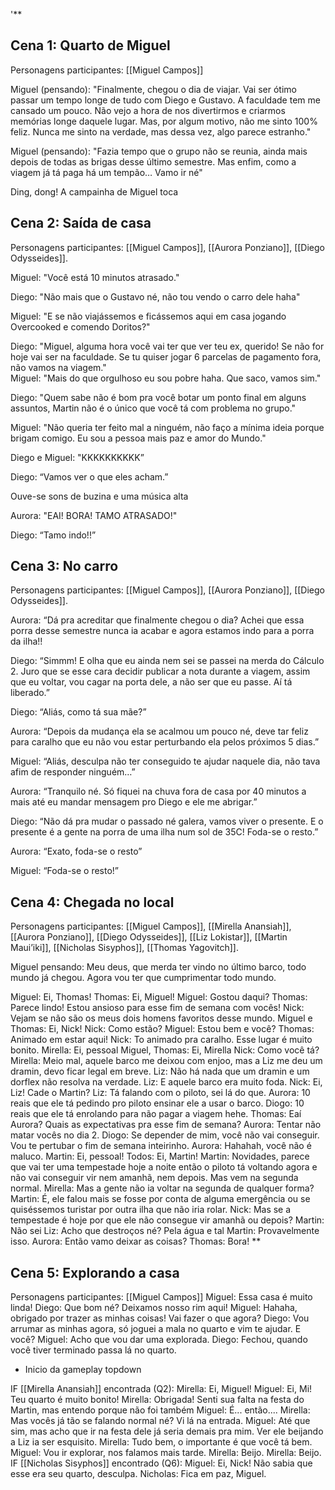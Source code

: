 '**

## Cena 1: Quarto de Miguel

Personagens participantes: [[Miguel Campos]]
  

Miguel (pensando): "Finalmente, chegou o dia de viajar. Vai ser ótimo passar um tempo longe de tudo com Diego e Gustavo. A faculdade tem me cansado um pouco. Não vejo a hora de nos divertirmos e criarmos memórias longe daquele lugar. Mas, por algum motivo, não me sinto 100% feliz. Nunca me sinto na verdade, mas dessa vez, algo parece estranho."

  

Miguel (pensando): "Fazia tempo que o grupo não se reunia, ainda mais depois de todas as brigas desse último semestre. Mas enfim, como a viagem já tá paga há um tempão… Vamo ir né"

  

Ding, dong! A campainha de Miguel toca

  

## Cena 2: Saída de casa

  Personagens participantes: [[Miguel Campos]], [[Aurora Ponziano]], [[Diego Odysseides]].

Miguel: "Você está 10 minutos atrasado."

Diego: "Não mais que o Gustavo né, não tou vendo o carro dele haha"

Miguel: "E se não viajássemos e ficássemos aqui em casa jogando Overcooked e comendo Doritos?"

Diego: "Miguel, alguma hora você vai ter que ver teu ex, querido! Se não for hoje vai ser na faculdade. Se tu quiser jogar 6 parcelas de pagamento fora, não vamos na viagem."  
Miguel: "Mais do que orgulhoso eu sou pobre haha. Que saco, vamos sim."

Diego: "Quem sabe não é bom pra você botar um ponto final em alguns assuntos, Martin não é o único que você tá com problema no grupo."

Miguel: "Não queria ter feito mal a ninguém, não faço a mínima ideia porque brigam comigo. Eu sou a pessoa mais paz e amor do Mundo."

Diego e Miguel: "KKKKKKKKKK”

Diego: “Vamos ver o que eles acham.”

  

Ouve-se sons de buzina e uma música alta

  

Aurora: "EAI! BORA! TAMO ATRASADO!" 

Diego: “Tamo indo!!”

  

## Cena 3: No carro

Personagens participantes: [[Miguel Campos]], [[Aurora Ponziano]], [[Diego Odysseides]].
  

Aurora: “Dá pra acreditar que finalmente chegou o dia? Achei que essa porra desse semestre nunca ia acabar e agora estamos indo para a porra da ilha!!

Diego: “Simmm! E olha que eu ainda nem sei se passei na merda do Cálculo 2. Juro que se esse cara decidir publicar a nota durante a viagem, assim que eu voltar, vou cagar na porta dele, a não ser que eu passe. Aí tá liberado.”

Diego: “Aliás, como tá sua mãe?”

Aurora: “Depois da mudança ela se acalmou um pouco né, deve tar feliz para caralho que eu não vou estar perturbando ela pelos próximos 5 dias.” 

Miguel: “Aliás, desculpa não ter conseguido te ajudar naquele dia, não tava afim de responder ninguém…”

Aurora: “Tranquilo né. Só fiquei na chuva fora de casa por 40 minutos a mais até eu mandar mensagem pro Diego e ele me abrigar.”

Diego: “Não dá pra mudar o passado né galera, vamos viver o presente. E o presente é a gente na porra de uma ilha num sol de 35C! Foda-se o resto.”

Aurora: “Exato, foda-se o resto”

Miguel: “Foda-se o resto!”




## **Cena 4: Chegada no local**

Personagens participantes: [[Miguel Campos]], [[Mirella Anansiah]], [[Aurora Ponziano]], [[Diego Odysseides]], [[Liz Lokistar]], [[Martin Maui’iki]], [[Nicholas Sisyphos]], [[Thomas Yagovitch]]. 

Miguel pensando: Meu deus, que merda ter vindo no último barco, todo mundo já chegou. Agora vou ter que cumprimentar todo mundo.

Miguel: Ei, Thomas!
Thomas: Ei, Miguel!
Miguel: Gostou daqui?
Thomas: Parece lindo! Estou ansioso para esse fim de semana com vocês!
Nick: Vejam se não são os meus dois homens favoritos desse mundo. 
Miguel e Thomas: Ei, Nick!
Nick: Como estão?
Miguel: Estou bem e você?
Thomas: Animado em estar aqui!
Nick: To animado pra caralho. Esse lugar é muito bonito.
Mirella: Ei, pessoal
Miguel, Thomas: Ei, Mirella
Nick: Como você tá?
Mirella: Meio mal, aquele barco me deixou com enjoo, mas a Liz me deu um dramin, devo ficar legal em breve.
Liz: Não há nada que um dramin e um dorflex não resolva na verdade.
Liz: E aquele barco era muito foda. 
Nick: Ei, Liz! Cade o Martin?
Liz: Tá falando com o piloto, sei lá do que.
Aurora: 10 reais que ele tá pedindo pro piloto ensinar ele a usar o barco.
Diogo: 10 reais que ele tá enrolando para não pagar a viagem hehe. 
Thomas: Eaí Aurora? Quais as expectativas pra esse fim de semana?
Aurora: Tentar não matar vocês no dia 2. 
Diogo: Se depender de mim, você não vai conseguir.  Vou te pertubar o fim de semana inteirinho.
Aurora: Hahahah, você não é maluco.
Martin: Ei, pessoal!
Todos: Ei, Martin!
Martin: Novidades, parece que vai ter uma tempestade hoje a noite então o piloto tá voltando agora e não vai conseguir vir nem amanhã, nem depois. Mas vem na segunda normal.
Mirella: Mas a gente não ia voltar na segunda de qualquer forma?
Martin: É, ele falou mais se fosse por conta de alguma emergência ou se quiséssemos turistar por outra ilha que não iria rolar. 
Nick: Mas se a tempestade é hoje por que ele não consegue vir amanhã ou depois?
Martin: Não sei
Liz: Acho que destroços né? Pela água e tal
Martin: Provavelmente isso.
Aurora: Então vamo deixar as coisas? 
Thomas: Bora!
**

## Cena 5: Explorando a casa
Personagens participantes: [[Miguel Campos]]
Miguel: Essa casa é muito linda!
Diego: Que bom né? Deixamos nosso rim aqui! 
Miguel: Hahaha, obrigado por trazer as minhas coisas! Vai fazer o que agora?
Diego: Vou arrumar as minhas agora, só joguei a mala no quarto e vim te ajudar. E você?
Miguel: Acho que vou dar uma explorada.
Diego: Fechou, quando você tiver terminado passa lá no quarto.
* Inicio da gameplay topdown

IF [[Mirella Anansiah]] encontrada (Q2): 
	Mirella: Ei, Miguel! 
	Miguel: Ei, Mi! Teu quarto é muito bonito! 
	Mirella: Obrigada! Senti sua falta na festa do Martin, mas entendo porque não foi também
	Miguel: É... então....
	Mirella: Mas vocês já tão se falando normal né? Vi lá na entrada.
	Miguel: Até que sim, mas acho que ir na festa dele já seria demais pra mim. Ver ele beijando a Liz ia ser esquisito.
	Mirella: Tudo bem, o importante é que você tá bem. 
	Miguel: Vou ir explorar, nos falamos mais tarde.
	Mirella: Beijo.
	Mirella: Beijo.
IF [[Nicholas Sisyphos]] encontrado (Q6):
	 Miguel: Ei, Nick! Não sabia que esse era seu quarto, desculpa.
	 Nicholas: Fica em paz, Miguel. 